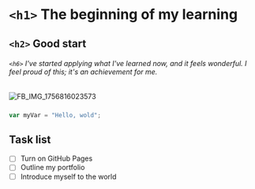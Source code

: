 # `<h1>` The beginning of my learning 
## `<h2>` Good start 
###### `<h6>` I've started applying what I've learned now, and it feels wonderful. I feel proud of this; it's an achievement for me. 

![FB_IMG_1756816023573](https://github.com/user-attachments/assets/4e3b2757-91c8-4cc8-a08d-a64353f7bfa8)

### 
```javascript
var myVar = "Hello, wold";
```

## Task list  
- [ ] Turn on GitHub Pages
- [ ] Outline my portfolio
- [ ] Introduce myself to the world
